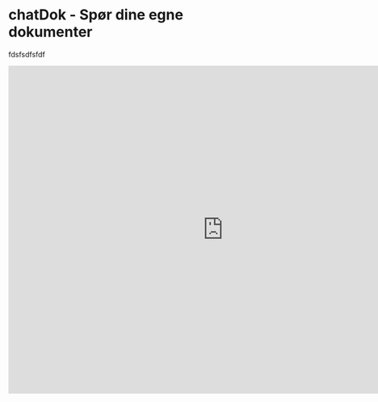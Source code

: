 # chatDok - Spør dine egne dokumenter

fdsfsdfsfdf

<iframe
	src="https://fuzzbin-chatdok.hf.space"
	frameborder="0"
	width="850"
	height="650"
></iframe>